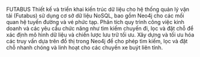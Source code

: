 FUTABUS
Thiết kế và triển khai kiến trúc dữ liệu cho hệ thống quản lý vận tải (Futabus) sử dụng cơ sở dữ liệu NoSQL, bao gồm Neo4j cho các mối quan hệ tuyến đường và vé phức tạp.
Phân tích quy trình công việc kinh doanh và các yêu cầu chức năng như tìm kiếm chuyến đi, lọc và đặt chỗ để xác định mô hình dữ liệu và chiến lược lưu trữ tối ưu.
Xây dựng và tối ưu hóa các truy vấn dựa trên đồ thị trong Neo4j để cho phép tìm kiếm, lọc và đặt chỗ nhanh chóng và linh hoạt cho các chuyến xe buýt liên tỉnh.

